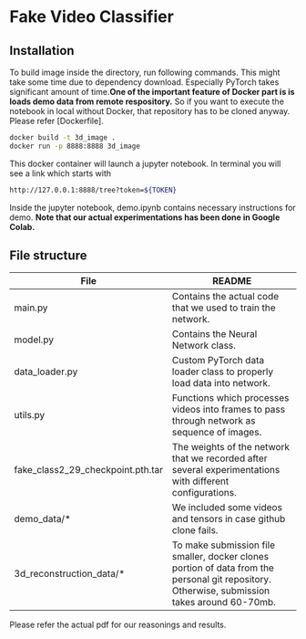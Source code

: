 # Fake Video Classifier
## Installation

To build image inside the directory, run following commands. This might take some time due to dependency download. Especially PyTorch takes significant amount of time.**One of the important feature of Docker part is is loads demo data from remote respository.** So if you want to execute the notebook in local without Docker, that repository has to be cloned anyway. Please refer [Dockerfile].

```sh
docker build -t 3d_image .
docker run -p 8888:8888 3d_image
```
This docker container will launch a jupyter notebook. In terminal you will see a link which starts with
```sh
http://127.0.0.1:8888/tree?token=${TOKEN}
```
Inside the jupyter notebook, demo.ipynb contains necessary instructions for demo. **Note that our actual experimentations has been done in Google Colab.**
## File structure

| File | README |
| ------ | ------ |
| main.py | Contains the actual code that we used to train the network.|
| model.py | Contains the Neural Network class. |
| data_loader.py| Custom PyTorch data loader class to properly load data into network.|
| utils.py | Functions which processes videos into frames to pass through network as sequence of images. |
| fake_class2_29_checkpoint.pth.tar | The weights of the network that we recorded after several experimentations with different configurations.|
| demo_data/* | We included some videos and tensors in case github clone fails. |
| 3d_reconstruction_data/* | To make submission file smaller, docker clones portion of data from the personal git repository. Otherwise, submission takes around 60-70mb.  |

Please refer the actual pdf for our reasonings and results.